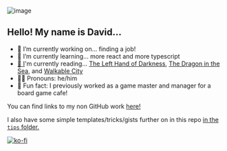 ![image](https://i.imgur.com/zobZxld.jpg)

## Hello! My name is David...

- 🔭 I’m currently working on... finding a job!
- 🌱 I’m currently learning... more react and more typescript
- [📖 I](https://www.goodreads.com/user/show/91776686-david-vogel)'m currently reading... [The Left Hand of Darkness](https://openlibrary.org/books/OL26775854M/The_Left_hand_of_Darkness), [The Dragon in the Sea](https://openlibrary.org/books/OL10936431M/The_Dragon_in_the_Sea), and [Walkable City](https://openlibrary.org/books/OL27953058M/Walkable_City)
- 🙋‍♂️ Pronouns: he/him
- 🎲 Fun fact: I previously worked as a game master and manager for a board game cafe!

You can find links to my non GitHub work [here!](https://github.com/davidvdev/davidvdev/blob/main/related-links-showcase.md)

I also have some simple templates/tricks/gists further on in this repo [in the `tips` folder.](https://github.com/davidvdev/davidvdev/blob/main/tips)

[![ko-fi](https://ko-fi.com/img/githubbutton_sm.svg)](https://ko-fi.com/S6S55K9XD)
